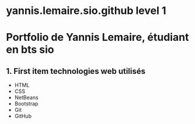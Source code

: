 # yannis.lemaire.sio.github level 1
# Portfolio de Yannis Lemaire, étudiant en bts sio



## 1. First item technologies web utilisés
- HTML
- CSS
- NetBeans
- Bootstrap
- Git
- GitHub

